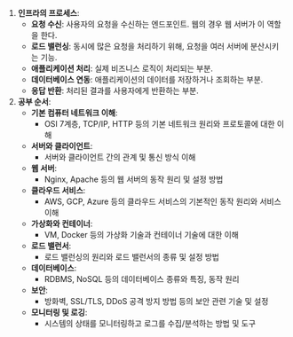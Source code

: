 1. **인프라의 프로세스**:
   - **요청 수신**: 사용자의 요청을 수신하는 엔드포인트. 웹의 경우 웹 서버가 이 역할을 한다.
   - **로드 밸런싱**: 동시에 많은 요청을 처리하기 위해, 요청을 여러 서버에 분산시키는 기능.
   - **애플리케이션 처리**: 실제 비즈니스 로직이 처리되는 부분.
   - **데이터베이스 연동**: 애플리케이션의 데이터를 저장하거나 조회하는 부분.
   - **응답 반환**: 처리된 결과를 사용자에게 반환하는 부분.
2. **공부 순서**:
   - **기본 컴퓨터 네트워크 이해**:
     - OSI 7계층, TCP/IP, HTTP 등의 기본 네트워크 원리와 프로토콜에 대한 이해
   - **서버와 클라이언트**:
     - 서버와 클라이언트 간의 관계 및 통신 방식 이해
   - **웹 서버**:
     - Nginx, Apache 등의 웹 서버의 동작 원리 및 설정 방법
   - **클라우드 서비스**:
     - AWS, GCP, Azure 등의 클라우드 서비스의 기본적인 동작 원리와 서비스 이해
   - **가상화와 컨테이너**:
     - VM, Docker 등의 가상화 기술과 컨테이너 기술에 대한 이해
   - **로드 밸런서**:
     - 로드 밸런싱의 원리와 로드 밸런서의 종류 및 설정 방법
   - **데이터베이스**:
     - RDBMS, NoSQL 등의 데이터베이스 종류와 특징, 동작 원리
   - **보안**:
     - 방화벽, SSL/TLS, DDoS 공격 방지 방법 등의 보안 관련 기술 및 설정
   - **모니터링 및 로깅**:
     - 시스템의 상태를 모니터링하고 로그를 수집/분석하는 방법 및 도구
